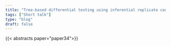 ```yaml
---
title: "Tree-based differential testing using inferential replicate counts for RNASeq"
tags: ["Short talk"]
type: "blog"
draft: false
---
```


{{< abstracts paper="paper34">}}



